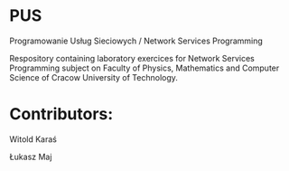 # PUS
Programowanie Usług Sieciowych / Network Services Programming 


Respository containing laboratory exercices for Network Services Programming subject on Faculty of Physics, Mathematics and Computer Science of Cracow University of Technology.



# Contributors:

Witold Karaś

Łukasz Maj 
